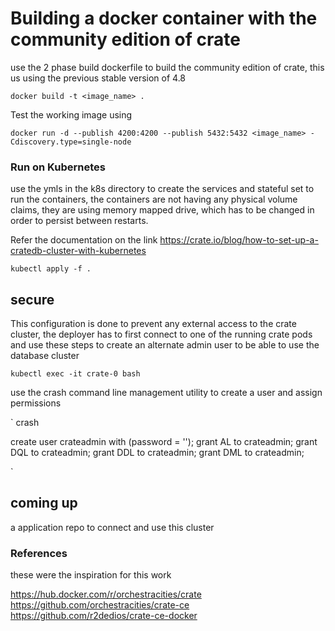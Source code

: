 # Building a docker container with the community edition of crate

use the 2 phase build dockerfile to build the community edition of crate, this us using the previous stable version of 4.8

`docker build -t <image_name> .`

Test the working image using

`docker run -d --publish 4200:4200 --publish 5432:5432 <image_name> -Cdiscovery.type=single-node`

### Run on Kubernetes

use the ymls in the k8s directory to create the services and stateful set to run the containers, the containers are not having any physical volume claims, they are using memory mapped drive, which has to be changed in order to persist between restarts.

Refer the documentation on the link https://crate.io/blog/how-to-set-up-a-cratedb-cluster-with-kubernetes

`kubectl apply -f .`

## secure
This configuration is done to prevent any external access to the crate cluster, the deployer has to first connect to one of the running crate pods and use these steps to create an alternate admin user to be able to use the database cluster

` kubectl exec -it crate-0 bash `

use the crash command line management utility to create a user and assign permissions 

`
crash

create user crateadmin with (password = '<password>');
grant AL to crateadmin;
grant DQL to crateadmin;
grant DDL to crateadmin;
grant DML to crateadmin;

`

## coming up
a application repo to connect and use this cluster


### References
these were the inspiration for this work

https://hub.docker.com/r/orchestracities/crate
https://github.com/orchestracities/crate-ce
https://github.com/r2dedios/crate-ce-docker
